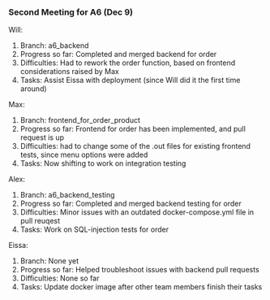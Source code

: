### Second Meeting for A6 (Dec 9) 

Will:
1. Branch: a6_backend
2. Progress so far: Completed and merged backend for order
3. Difficulties: Had to rework the order function, based on frontend considerations raised by Max
4. Tasks: Assist Eissa with deployment (since Will did it the first time around)

Max:
1. Branch: frontend_for_order_product
2. Progress so far: Frontend for order has been implemented, and pull request is up
3. Difficulties: had to change some of the .out files for existing frontend tests, since menu options were added
4. Tasks: Now shifting to work on integration testing


Alex:
1. Branch: a6_backend_testing
2. Progress so far: Completed and merged backend testing for order
3. Difficulties: Minor issues with an outdated docker-compose.yml file in pull reuqest
4. Tasks: Work on SQL-injection tests for order


Eissa:
1. Branch: None yet
2. Progress so far: Helped troubleshoot issues with backend pull requests
3. Difficulties: None so far
4. Tasks: Update docker image after other team members finish their tasks
